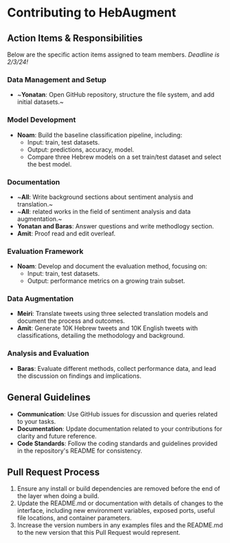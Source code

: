 # Contributing to HebAugment
## Action Items & Responsibilities

Below are the specific action items assigned to team members. *Deadline is 2/3/24!* 

### Data Management and Setup

- ~**Yonatan**: Open GitHub repository, structure the file system, and add initial datasets.~

### Model Development

- **Noam**: Build the baseline classification pipeline, including:
  - Input: train, test datasets.
  - Output: predictions, accuracy, model.
  - Compare three Hebrew models on a set train/test dataset and select the best model.

### Documentation

- ~**All**: Write background sections about sentiment analysis and translation.~
- ~**All**: related works in the field of sentiment analysis and data augmentation.~
- **Yonatan and Baras**: Answer questions and write methodlogy section.
- **Amit**: Proof read and edit overleaf.

### Evaluation Framework

- **Noam**: Develop and document the evaluation method, focusing on:
  - Input: train, test datasets.
  - Output: performance metrics on a growing train subset.

### Data Augmentation

- **Meiri**: Translate tweets using three selected translation models and document the process and outcomes.
- **Amit**: Generate 10K Hebrew tweets and 10K English tweets with classifications, detailing the methodology and background.

### Analysis and Evaluation

- **Baras**: Evaluate different methods, collect performance data, and lead the discussion on findings and implications.

## General Guidelines

- **Communication**: Use GitHub issues for discussion and queries related to your tasks.
- **Documentation**: Update documentation related to your contributions for clarity and future reference.
- **Code Standards**: Follow the coding standards and guidelines provided in the repository's README for consistency.

## Pull Request Process

1. Ensure any install or build dependencies are removed before the end of the layer when doing a build.
2. Update the README.md or documentation with details of changes to the interface, including new environment variables, exposed ports, useful file locations, and container parameters.
3. Increase the version numbers in any examples files and the README.md to the new version that this Pull Request would represent.

